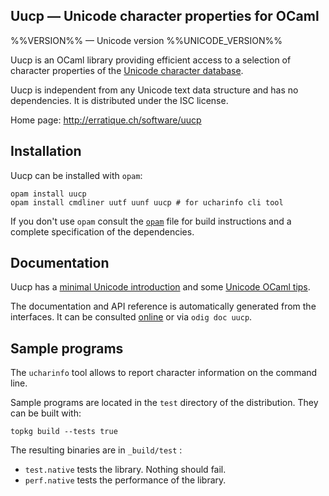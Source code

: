 Uucp — Unicode character properties for OCaml
-------------------------------------------------------------------------------
%%VERSION%% — Unicode version %%UNICODE_VERSION%%

Uucp is an OCaml library providing efficient access to a selection of
character properties of the [Unicode character database][1].

Uucp is independent from any Unicode text data structure and has no
dependencies. It is distributed under the ISC license.

[1]: http://www.unicode.org/reports/tr44/

Home page: http://erratique.ch/software/uucp  

## Installation

Uucp can be installed with `opam`:

    opam install uucp
    opam install cmdliner uutf uunf uucp # for ucharinfo cli tool

If you don't use `opam` consult the [`opam`](opam) file for build
instructions and a complete specification of the dependencies.


## Documentation

Uucp has a [minimal Unicode introduction][intro] and some
[Unicode OCaml tips][tips].

The documentation and API reference is automatically generated from
the interfaces. It can be consulted [online][doc] or via `odig doc
uucp`.

[doc]: http://erratique.ch/software/uucp/doc/
[intro]: http://erratique.ch/software/uucp/doc/Uucp.html#uminimal
[tips]: http://erratique.ch/software/uucp/doc/Uucp.html#tips


## Sample programs

The `ucharinfo` tool allows to report character information on the
command line.

Sample programs are located in the `test` directory of the
distribution. They can be built with:

    topkg build --tests true
    
The resulting binaries are in `_build/test` :

- `test.native` tests the library. Nothing should fail.
- `perf.native` tests the performance of the library.
